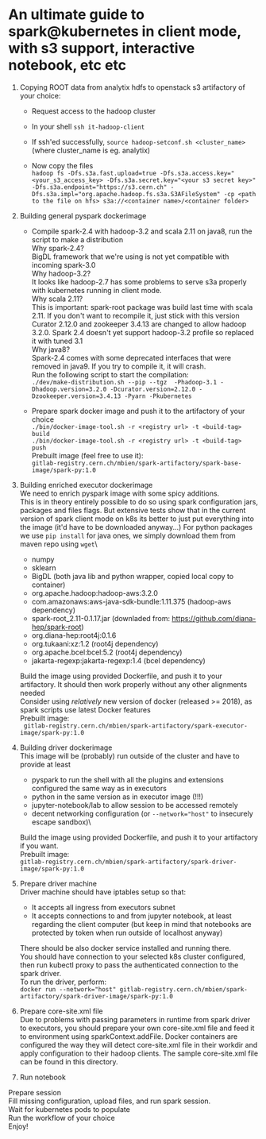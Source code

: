  # An ultimate guide to spark@kubernetes in client mode, with s3 support, interactive notebook, etc etc
1) Copying ROOT data from analytix hdfs to openstack s3 artifactory of your choice:
    * Request access to the hadoop cluster
    * In your shell `ssh it-hadoop-client`
    * If ssh'ed successfully, `source hadoop-setconf.sh <cluster_name>` (where cluster_name is eg. analytix)

    * Now copy the files\
     `hadoop fs -Dfs.s3a.fast.upload=true -Dfs.s3a.access.key="<your_s3_access_key> -Dfs.s3a.secret.key="<your s3 secret key>" -Dfs.s3a.endpoint="https://s3.cern.ch" -Dfs.s3a.impl="org.apache.hadoop.fs.s3a.S3AFileSystem" -cp <path to the file on hfs> s3a://<container name>/<container folder>`

1) Building general pyspark dockerimage
    * Compile spark-2.4 with hadoop-3.2 and scala 2.11 on java8, run the script to make a distribution\
    Why spark-2.4? \
    BigDL framework that we're using is not yet compatible with incoming spark-3.0\
    Why hadoop-3.2? \
    It looks like hadoop-2.7 has some problems to serve s3a properly with kubernetes running in client mode.\
    Why scala 2.11? \
    This is important: spark-root package was build last time with scala 2.11. If you don't want to recompile it, just stick with this version\
    Curator 2.12.0 and zookeeper 3.4.13 are changed to allow hadoop 3.2.0. Spark 2.4 doesn't yet support hadoop-3.2 profile so replaced it with tuned 3.1\
    Why java8? \
    Spark-2.4 comes with some deprecated interfaces that were removed in java9. If you try to compile it, it will crash.\
    Run the following script to start the compilation:\
    `./dev/make-distribution.sh --pip --tgz  -Phadoop-3.1 -Dhadoop.version=3.2.0 -Dcurator.version=2.12.0 -Dzookeeper.version=3.4.13 -Pyarn -Pkubernetes`

    * Prepare spark docker image and push it to the artifactory of your choice\
    `./bin/docker-image-tool.sh -r <registry url> -t <build-tag> build`\
    `./bin/docker-image-tool.sh -r <registry url> -t <build-tag> push`\
    Prebuilt image (feel free to use it): \
    `gitlab-registry.cern.ch/mbien/spark-artifactory/spark-base-image/spark-py:1.0`

1) Building enriched executor dockerimage \
We need to enrich pyspark image with some spicy additions.\
This is in theory entirely possible to do so using spark configuration jars, packages and files flags. But extensive tests show that in the current version of spark client mode on k8s its better to just put everything into the image (it'd have to be downloaded anyway...) For python packages we use `pip install` for java ones, we simply download them from maven repo using `wget`\
    * numpy
    * sklearn
    * BigDL (both java lib and python wrapper, copied local copy to container)
    * org.apache.hadoop:hadoop-aws:3.2.0
    * com.amazonaws:aws-java-sdk-bundle:1.11.375 (hadoop-aws dependency)
    * spark-root_2.11-0.1.17.jar (downladed from: https://github.com/diana-hep/spark-root)
    * org.diana-hep:root4j:0.1.6
    * org.tukaani:xz:1.2 (root4j dependency)
    * org.apache.bcel:bcel:5.2 (root4j dependency)
    * jakarta-regexp:jakarta-regexp:1.4 (bcel dependency)

    Build the image using provided Dockerfile, and push it to your artifactory. It should then work properly without any other alignments needed\
Consider using *relatively* new version of docker (released >= 2018), as spark scripts use latest Docker features\
Prebuilt image:\
` gitlab-registry.cern.ch/mbien/spark-artifactory/spark-executor-image/spark-py:1.0`

1) Building driver dockerimage\
This image will be (probably) run outside of the cluster and have to provide at least
    * pyspark to run the shell with all the plugins and extensions configured the same way as in executors
    * python in the same version as in executor image (!!!)
    * jupyter-notebook/lab to allow session to be accessed remotely
    * decent networking configuration (or `--network="host"` to insecurely escape sandbox)\

    Build the image using provided Dockerfile, and push it to your artifactory if you want.\
Prebuilt image: \
`gitlab-registry.cern.ch/mbien/spark-artifactory/spark-driver-image/spark-py:1.0`



1) Prepare driver machine\
Driver machine should have iptables setup so that:
    * It accepts all ingress from executors subnet
    * It accepts connections to and from jupyter notebook, at least regarding the client computer (but keep in mind that notebooks are protected by token when run outside of localhost anyway)

    There should be also docker service installed and running there.\
You should have connection to your selected k8s cluster configured, then run kubectl proxy to pass the authenticated connection to the spark driver. \
To run the driver, perform:\
`docker run --network="host" gitlab-registry.cern.ch/mbien/spark-artifactory/spark-driver-image/spark-py:1.0`

1) Prepare core-site.xml file\
Due to problems with passing parameters in runtime from spark driver to executors, you should prepare your own core-site.xml file and feed it to environment using sparkContext.addFile. Docker containers are configured the way they will detect core-site.xml file in their workdir and apply configuration to their hadoop clients. The sample core-site.xml file can be found in this directory.

1) Run notebook

Prepare session\
Fill missing configuration, upload files, and run spark session.\
Wait for kubernetes pods to populate \
Run the workflow of your choice \
Enjoy!
